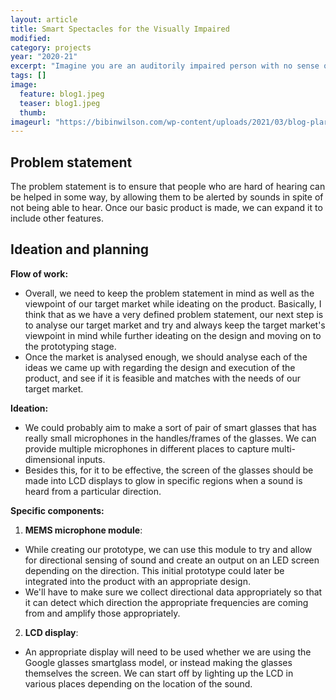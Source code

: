 ```yaml
---
layout: article
title: Smart Spectacles for the Visually Impaired
modified:
category: projects
year: "2020-21"
excerpt: "Imagine you are an auditorily impaired person with no sense of the sound transpiring around you. One day while walking down the road, a speeding automobile honks you to move away from the road, but you cannot hear the warnings due to your disability."
tags: []
image:
  feature: blog1.jpeg
  teaser: blog1.jpeg
  thumb:
imageurl: "https://bibinwilson.com/wp-content/uploads/2021/03/blog-plaragism.jpg"
---
```



## Problem statement

The problem statement is to ensure that people who are hard of hearing can be helped in some way, by allowing them to be alerted by sounds in spite of not being able to hear. Once our basic product is made, we can expand it to include other features.

## Ideation and planning

**Flow of work:**
- Overall, we need to keep the problem statement in mind as well as the viewpoint of our target market while ideating on the product. Basically, I think that as we have a very defined problem statement, our next step is to analyse our target market and try and always keep the target market's viewpoint in mind while further ideating on the design and moving on to the prototyping stage.
- Once the market is analysed enough, we should analyse each of the ideas we came up with regarding the design and execution of the product, and see if it is feasible and matches with the needs of our target market. 

**Ideation:**
- We could probably aim to make a sort of pair of smart glasses that has really small microphones in the handles/frames of the glasses. We can provide multiple microphones in different places to capture multi-dimensional inputs.
- Besides this, for it to be effective, the screen of the glasses should be made into LCD displays to glow in specific regions when a sound is heard from a particular direction.

**Specific components:**

1. **MEMS microphone module**: 
- While creating our prototype, we can use this module to try and allow for directional sensing of sound and create an output on an LED screen depending on the direction. This initial prototype could later be integrated into the product with an appropriate design.
- We'll have to make sure we collect directional data appropriately so that it can detect which direction the appropriate frequencies are coming from and amplify those appropriately.

2. **LCD display**:
- An appropriate display will need to be used whether we are using the Google glasses smartglass model, or instead making the glasses themselves the screen. We can start off by lighting up the LCD in various places depending on the location of the sound.
